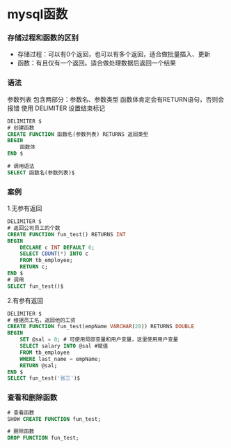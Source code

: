 # mysql函数

### 存储过程和函数的区别
- 存储过程：可以有0个返回，也可以有多个返回，适合做批量插入、更新
- 函数：有且仅有一个返回。适合做处理数据后返回一个结果

### 语法
参数列表 包含两部分：参数名、参数类型
函数体肯定会有RETURN语句，否则会报错
使用 DELIMITER 设置结束标记

```sql
DELIMITER $
# 创建函数
CREATE FUNCTION 函数名(参数列表) RETURNS 返回类型
BEGIN
	函数体 
END $

# 调用语法
SELECT 函数名(参数列表)$
```
### 案例
1.无参有返回
```sql
DELIMITER $
# 返回公司员工的个数
CREATE FUNCTION fun_test() RETURNS INT
BEGIN
	DECLARE c INT DEFAULT 0;
	SELECT COUNT(*) INTO c
	FROM tb_employee;
	RETURN c;
END $
# 调用
SELECT fun_test()$
```
2.有参有返回
```sql
DELIMITER $
# 根据员工名，返回他的工资
CREATE FUNCTION fun_test(empName VARCHAR(20)) RETURNS DOUBLE
BEGIN
	SET @sal = 0; # 可使用局部变量和用户变量，这里使用用户变量
	SELECT salary INTO @sal	#赋值
	FROM tb_employee
	WHERE last_name = empName;
	RETURN @sal;
END $
SELECT fun_test('张三')$
```
### 查看和删除函数
```sql
# 查看函数
SHOW CREATE FUNCTION fun_test;

# 删除函数
DROP FUNCTION fun_test;
```